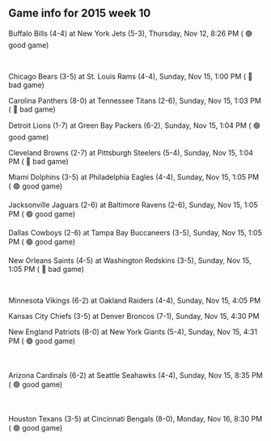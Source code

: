 ## Game info for 2015 week 10
Buffalo Bills (4-4) at New York Jets (5-3), Thursday, Nov 12, 8:26 PM (	:green_circle: good game)


<br/>

Chicago Bears (3-5) at St. Louis Rams (4-4), Sunday, Nov 15, 1:00 PM (	:red_circle: bad game)

Carolina Panthers (8-0) at Tennessee Titans (2-6), Sunday, Nov 15, 1:03 PM (	:red_circle: bad game)

Detroit Lions (1-7) at Green Bay Packers (6-2), Sunday, Nov 15, 1:04 PM (	:green_circle: good game)

Cleveland Browns (2-7) at Pittsburgh Steelers (5-4), Sunday, Nov 15, 1:04 PM (	:red_circle: bad game)

Miami Dolphins (3-5) at Philadelphia Eagles (4-4), Sunday, Nov 15, 1:05 PM (	:green_circle: good game)

Jacksonville Jaguars (2-6) at Baltimore Ravens (2-6), Sunday, Nov 15, 1:05 PM (	:green_circle: good game)

Dallas Cowboys (2-6) at Tampa Bay Buccaneers (3-5), Sunday, Nov 15, 1:05 PM (	:green_circle: good game)

New Orleans Saints (4-5) at Washington Redskins (3-5), Sunday, Nov 15, 1:05 PM (	:red_circle: bad game)


<br/>

Minnesota Vikings (6-2) at Oakland Raiders (4-4), Sunday, Nov 15, 4:05 PM

Kansas City Chiefs (3-5) at Denver Broncos (7-1), Sunday, Nov 15, 4:30 PM

New England Patriots (8-0) at New York Giants (5-4), Sunday, Nov 15, 4:31 PM (	:green_circle: good game)


<br/>

Arizona Cardinals (6-2) at Seattle Seahawks (4-4), Sunday, Nov 15, 8:35 PM (	:green_circle: good game)


<br/>

Houston Texans (3-5) at Cincinnati Bengals (8-0), Monday, Nov 16, 8:30 PM (	:green_circle: good game)

